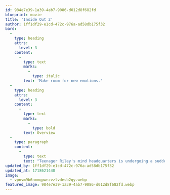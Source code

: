 ```yaml
---
id: 984e7e39-1a39-4ab7-9086-d012d8f682fd
blueprint: movie
title: 'Inside Out 2'
author: 1ff1df29-e1cd-472c-976a-ad58db175f32
bard:
  -
    type: heading
    attrs:
      level: 3
    content:
      -
        type: text
        marks:
          -
            type: italic
        text: 'Make room for new emotions.'
  -
    type: heading
    attrs:
      level: 3
    content:
      -
        type: text
        marks:
          -
            type: bold
        text: Overview
  -
    type: paragraph
    content:
      -
        type: text
        text: "Teenager Riley's mind headquarters is undergoing a sudden demolition to make room for something entirely unexpected: new Emotions! Joy, Sadness, Anger, Fear and Disgust, who’ve long been running a successful operation by all accounts, aren’t sure how to feel when Anxiety shows up. And it looks like she’s not alone."
updated_by: 1ff1df29-e1cd-472c-976a-ad58db175f32
updated_at: 1718621448
image:
  - vpnvm9b6nmmqpwezvzlvdesb2qy.webp
featured_image: 984e7e39-1a39-4ab7-9086-d012d8f682fd.webp
---
```

